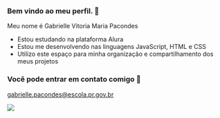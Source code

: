 ### Bem vindo ao meu perfil. 🥇

Meu nome é Gabrielle Vitoria Maria Pacondes

- Estou estudando na plataforma Alura
- Estou me desenvolvendo nas linguagens JavaScript, HTML e CSS
- Utilizo este espaço para minha organização e compartilhamento dos meus projetos

### Você pode entrar em contato comigo 📧
gabrielle.pacondes@escola.pr.gov.br


![](https://media.tenor.com/i1rsgMyOFgcAAAAd/cat-cat-love.gif)
